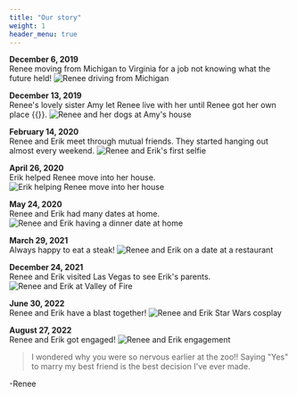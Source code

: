 ```yaml
---
title: "Our story"
weight: 1
header_menu: true
---
```


<!-- #### December 6, 2019 -->
**December 6, 2019**  
Renee moving from Michigan to Virginia for a job not knowing what the future
held!
![Renee driving from Michigan](images/our-story/005-renee-driving.webp)

**December 13, 2019**  
Renee's lovely sister Amy let Renee live with her until Renee got her own place
{{<icon class="fa fa-heart">}}.
![Renee and her dogs at Amy's house](images/our-story/010-renee-at-amys-house.webp)

**February 14, 2020**  
Renee and Erik meet through mutual friends. They started hanging out almost every
weekend.
![Renee and Erik's first selfie](images/our-story/015-renee-and-erik-first-selfie.webp)

**April 26, 2020**  
Erik helped Renee move into her house.
![Erik helping Renee move into her house](images/our-story/020-erik-on-couch-with-river.webp)

**May 24, 2020**  
Renee and Erik had many dates at home.
![Renee and Erik having a dinner date at home](images/our-story/025-one-of-many-inhouse-dates.webp)

**March 29, 2021**  
Always happy to eat a steak!
![Renee and Erik on a date at a restaurant](images/our-story/030-resturant-date.webp)

**December 24, 2021**  
Renee and Erik visited Las Vegas to see Erik's parents.
![Renee and Erik at Valley of Fire](images/our-story/035-renee-and-erik-las-vegas.webp)

**June 30, 2022**  
Renee and Erik have a blast together!
![Renee and Erik Star Wars cosplay](images/our-story/040-renee-and-erik-star-wars.webp)

**August 27, 2022**  
Renee and Erik got engaged!
![Renee and Erik engagement](images/our-story/045-renee-and-erik-engaged.webp)

> I wondered why you were so nervous earlier at the zoo!! Saying "Yes" to marry
> my best friend is the best decision I've ever made.  

-Renee

